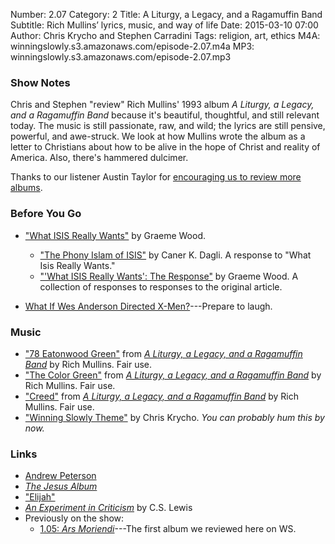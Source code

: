 Number: 2.07
Category: 2
Title: A Liturgy, a Legacy, and a Ragamuffin Band
Subtitle: Rich Mullins’ lyrics, music, and way of life
Date: 2015-03-10 07:00
Author: Chris Krycho and Stephen Carradini
Tags: religion, art, ethics
M4A: winningslowly.s3.amazonaws.com/episode-2.07.m4a
MP3: winningslowly.s3.amazonaws.com/episode-2.07.mp3

### Show Notes

Chris and Stephen "review" Rich Mullins' 1993 album _A Liturgy, a Legacy, and a Ragamuffin Band_ because it's beautiful, thoughtful, and still relevant today. The music is still passionate, raw, and wild; the lyrics are still pensive, powerful, and awe-struck. We look at how Mullins wrote the album as a letter to Christians about how to be alive in the hope of Christ and reality of America. Also, there's hammered dulcimer.

Thanks to our listener Austin Taylor for [encouraging us to review more albums](https://twitter.com/austintaylor/status/499391801938440194).


### Before You Go

  - ["What ISIS Really Wants"] by Graeme Wood.
      * ["The Phony Islam of ISIS"] by Caner K. Dagli. A response to "What Isis Really Wants."
      * ["'What ISIS Really Wants': The Response"] by Graeme Wood. A collection of responses to responses to the original article.

  - [What If Wes Anderson Directed X-Men?]---Prepare to laugh.

["What ISIS Really Wants"]:    http://www.theatlantic.com/features/archive/2015/02/what-isis-really-wants/384980/
["The Phony Islam of ISIS"]:    http://www.theatlantic.com/international/archive/2015/02/what-muslims-really-want-isis-atlantic/386156/
["'What ISIS Really Wants': The Response"]: http://www.theatlantic.com/international/archive/2015/02/what-isis-really-wants-reader-response-atlantic/385710/
[What If Wes Anderson Directed X-Men?]: https://www.youtube.com/watch?v=UngE0qn3VRY

### Music

  - ["78 Eatonwood Green"] from [_A Liturgy, a Legacy, and a Ragamuffin Band_] by Rich Mullins. Fair use.
  - ["The Color Green"] from [_A Liturgy, a Legacy, and a Ragamuffin Band_] by Rich Mullins. Fair use.
  - ["Creed"] from [_A Liturgy, a Legacy, and a Ragamuffin Band_] by Rich Mullins. Fair use.
  - ["Winning Slowly Theme"] by Chris Krycho. *You can probably hum this by now.*

["78 Eatonwood Green"]: https://www.youtube.com/watch?v=Kv3TWgfVzMI
["The Color Green"]: https://www.youtube.com/watch?v=rhGOosxTLrY
["Creed"]: https://www.youtube.com/watch?v=70JFDo-UTnc
[_A Liturgy, a Legacy, and a Ragamuffin Band_]: https://itunes.apple.com/us/album/liturgy-legacy-ragamuffin/id299557916
["Winning Slowly Theme"]: https://soundcloud.com/chriskrycho/winning-slowly

### Links

  - [Andrew Peterson](http://www.andrew-peterson.com/)
  - [_The Jesus Album_](https://itunes.apple.com/us/album/the-jesus-record/id18234553)
  - ["Elijah"](https://itunes.apple.com/us/album/elijah/id303182485?i=303182494)
  - [_An Experiment in Criticism_] by C.S. Lewis
  - Previously on the show: 
      * [1.05: _Ars Moriendi_]---The first album we reviewed here on WS.

[_An Experiment in Criticism_]: http://www.amazon.com/An-Experiment-Criticism-C-Lewis/dp/0521055539
[1.05: _Ars Moriendi_]: http://www.winningslowly.org/2014/08/ars-moriendi/